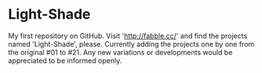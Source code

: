 # Light-Shade
My first repository on GitHub.
Visit 'http://fabble.cc/' and find the projects named 'Light-Shade', please.
Currently adding the projects one by one from the original #01 to #21.
Any new variations or developments would be appreciated to be informed openly.
